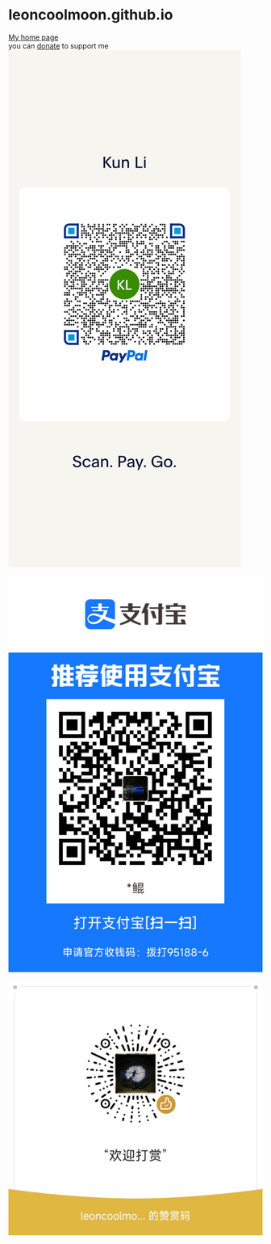 # leoncoolmoon.github.io

[My home page](https://leoncoolmoon.github.io/)</br>
you can [donate](https://www.paypal.com/donate/?business=9PUV2MQ58PM8A&no_recurring=1&item_name=Thanks+for+supporting+my+work&currency_code=AUD) to support me
![paypal](https://github.com/leoncoolmoon/leoncoolmoon.github.io/blob/main/pp_my_qrcode_1693369198104.jpg?raw=true)</br>

![alipay 支付宝](https://github.com/leoncoolmoon/leoncoolmoon.github.io/blob/main/1693367787303.jpg?raw=true)</br>

![wechat 微信](https://github.com/leoncoolmoon/leoncoolmoon.github.io/blob/main/mm_reward_qrcode_1693367965190.png?raw=true)</br>
